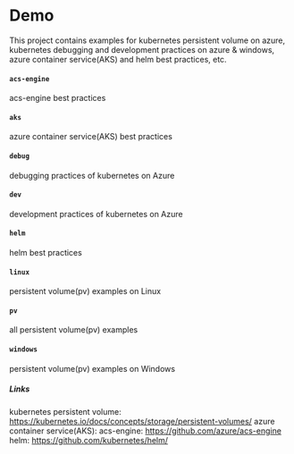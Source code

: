 # Demo
This project contains examples for kubernetes persistent volume on azure, kubernetes debugging and development practices on azure & windows, azure container service(AKS) and helm best practices, etc.

#### `acs-engine` 
acs-engine best practices

#### `aks` 
azure container service(AKS) best practices

#### `debug` 
debugging practices of kubernetes on Azure

#### `dev` 
development practices of kubernetes on Azure

#### `helm` 
helm best practices

#### `linux` 
persistent volume(pv) examples on Linux

#### `pv` 
all persistent volume(pv) examples

#### `windows` 
persistent volume(pv) examples on Windows

##### Links
kubernetes persistent volume: https://kubernetes.io/docs/concepts/storage/persistent-volumes/
azure container service(AKS): 
acs-engine: https://github.com/azure/acs-engine
helm: https://github.com/kubernetes/helm/
